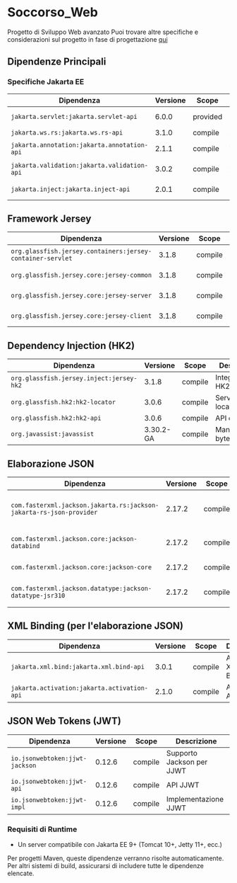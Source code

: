 # Soccorso_Web
Progetto di Sviluppo Web avanzato
Puoi trovare altre specifiche e considerazioni sul progetto in fase di progettazione [qui](Doc/doc_progettazione.md)

## Dipendenze Principali

### Specifiche Jakarta EE
| Dipendenza | Versione | Scope | Descrizione |
|------------|---------|-------|-------------|
| `jakarta.servlet:jakarta.servlet-api` | 6.0.0 | provided | API Jakarta Servlet |
| `jakarta.ws.rs:jakarta.ws.rs-api` | 3.1.0 | compile | API JAX-RS |
| `jakarta.annotation:jakarta.annotation-api` | 2.1.1 | compile | Annotazioni comuni |
| `jakarta.validation:jakarta.validation-api` | 3.0.2 | compile | API per la validazione |
| `jakarta.inject:jakarta.inject-api` | 2.0.1 | compile | Dependency Injection |

## Framework Jersey

| Dipendenza | Versione | Scope | Descrizione |
|------------|---------|-------|-------------|
| `org.glassfish.jersey.containers:jersey-container-servlet` | 3.1.8 | compile | Container Servlet Jersey |
| `org.glassfish.jersey.core:jersey-common` | 3.1.8 | compile | Utility comuni Jersey |
| `org.glassfish.jersey.core:jersey-server` | 3.1.8 | compile | Implementazione server Jersey |
| `org.glassfish.jersey.core:jersey-client` | 3.1.8 | compile | Implementazione client Jersey |

## Dependency Injection (HK2)

| Dipendenza | Versione | Scope | Descrizione |
|------------|---------|-------|-------------|
| `org.glassfish.jersey.inject:jersey-hk2` | 3.1.8 | compile | Integrazione HK2-Jersey |
| `org.glassfish.hk2:hk2-locator` | 3.0.6 | compile | Service locator HK2 |
| `org.glassfish.hk2:hk2-api` | 3.0.6 | compile | API core HK2 |
| `org.javassist:javassist` | 3.30.2-GA | compile | Manipolazione bytecode |

## Elaborazione JSON

| Dipendenza | Versione | Scope | Descrizione |
|------------|---------|-------|-------------|
| `com.fasterxml.jackson.jakarta.rs:jackson-jakarta-rs-json-provider` | 2.17.2 | compile | Provider JSON Jackson per JAX-RS |
| `com.fasterxml.jackson.core:jackson-databind` | 2.17.2 | compile | Data binding Jackson |
| `com.fasterxml.jackson.core:jackson-core` | 2.17.2 | compile | Core Jackson |
| `com.fasterxml.jackson.datatype:jackson-datatype-jsr310` | 2.17.2 | compile | Supporto Date/Time Java 8 |

## XML Binding (per l'elaborazione JSON)

| Dipendenza | Versione | Scope | Descrizione |
|------------|---------|-------|-------------|
| `jakarta.xml.bind:jakarta.xml.bind-api` | 3.0.1 | compile | API Jakarta XML Binding |
| `jakarta.activation:jakarta.activation-api` | 2.1.0 | compile | API Jakarta Activation |

## JSON Web Tokens (JWT)

| Dipendenza | Versione | Scope | Descrizione |
|------------|---------|-------|-------------|
| `io.jsonwebtoken:jjwt-jackson` | 0.12.6 | compile | Supporto Jackson per JJWT |
| `io.jsonwebtoken:jjwt-api` | 0.12.6 | compile | API JJWT |
| `io.jsonwebtoken:jjwt-impl` | 0.12.6 | compile | Implementazione JJWT |

### Requisiti di Runtime
- Un server compatibile con Jakarta EE 9+ (Tomcat 10+, Jetty 11+, ecc.)

Per progetti Maven, queste dipendenze verranno risolte automaticamente. Per altri sistemi di build, assicurarsi di includere tutte le dipendenze elencate.
